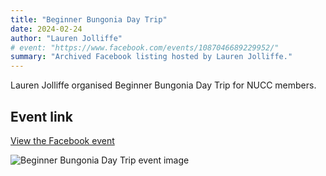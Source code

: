```yaml
---
title: "Beginner Bungonia Day Trip"
date: 2024-02-24
author: "Lauren Jolliffe"
# event: "https://www.facebook.com/events/1087046689229952/"
summary: "Archived Facebook listing hosted by Lauren Jolliffe."
---
```

Lauren Jolliffe organised Beginner Bungonia Day Trip for NUCC members.

## Event link

[View the Facebook event](https://www.facebook.com/events/1087046689229952/)

![Beginner Bungonia Day Trip event image](/trip/event-images/20240224_beginner_bungonia_day_trip.jpg)
